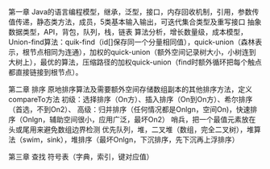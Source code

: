 第一章
Java的语言编程模型，继承，泛型，接口，内存回收机制，引用，参数传值传递，静态类方法，成员，5类基本输入输出，可迭代集合类型及重写接口
抽象数据类型，API，背包，队列，栈，链表
算法分析，增长数量级，成本模型，
Union-find算法：quik-find（id[]保存同一个分量相同值），quick-union（森林表示，根节点相同为连通），加权的quick-union（额外空间记录树大小，小树连到大树上），最优的算法，压缩路径的加权quick-union（find时额外循环把每个触点都直接链接到根节点）。

第二章 排序
原地排序算法及需要额外空间存储数组副本的其他排序方法，定义compareTo方法
初级：选择排序（On方）、插入排序（On到On方）、希尔排序（首选，不到On2）、
高级：归并排序（任何情况都是Onlgn，空间On)，快速排序（Onlgn，辅助空间很小，应用广泛，最坏On2）
哨兵，把一个最值元素放在头或尾用来避免数组边界检测
优先队列，堆，二叉堆（数组，完全二叉树），堆算法（swim，sink），堆排序（最坏Onlgn，下沉排序，先下沉再上浮排序）

第三章 查找
符号表（字典，索引，键对应值）
